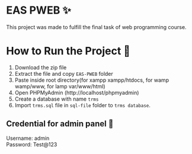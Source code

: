 # EAS PWEB :sparkles:
This project was made to fulfill the final task of web programming course.

# How to Run the Project :memo:
1. Download the zip file
2. Extract the file and copy `EAS-PWEB` folder
3. Paste inside root directory(for xampp xampp/htdocs, for wamp wamp/www, for lamp var/www/html)
4. Open PHPMyAdmin (http://localhost/phpmyadmin)
5. Create a database with name `trms`
6. Import `trms.sql` file in `sql-file` folder to `trms database`.

## Credential for admin panel :key:
Username: admin <br>
Password: Test@123
